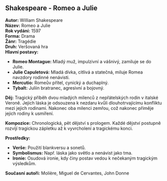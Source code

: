 ## Shakespeare - Romeo a Julie

**Autor:** William Shakespeare  
**Název:** Romeo a Julie  
**Rok vydání:** 1597  
**Forma:** Drama  
**Žánr:** Tragédie  
**Druh:** Veršovaná hra  
**Hlavní postavy:**
- **Romeo Montague:** Mladý muž, impulzivní a vášnivý, zamiluje se do Julie.
- **Julie Capuletová:** Mladá dívka, citlivá a statečná, miluje Romea navzdory rodinné nenávisti.
- **Mercutio:** Romeův přítel, cynický a duchaplný.
- **Tybalt:** Juliin bratranec, agresivní a bojovný.

**Děj:** Tragický příběh dvou mladých milenců z nepřátelských rodin v italské Veroně. Jejich láska je odsouzena k nezdaru kvůli dlouhotrvajícímu konfliktu mezi jejich rodinami. Nakonec oba milenci zemřou, což nakonec přiměje jejich rodiny k usmíření.

**Kompozice:** Chronologická, pět dějství s prologem. Každé dějství postupně rozvíjí tragickou zápletku až k vyvrcholení a tragickému konci.

**Prostředky:** 
- **Verše:** Použití blankversu a sonetů.
- **Symbolismus:** Např. láska jako světlo a nenávist jako tma.
- **Ironie:** Osudová ironie, kdy činy postav vedou k nečekaným tragickým výsledkům.

**Současní autoři:** Molière, Miguel de Cervantes, John Donne
